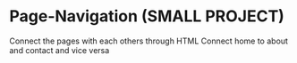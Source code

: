 # Page-Navigation (SMALL PROJECT)
Connect the pages with each others through HTML
Connect home to about and contact and vice versa




